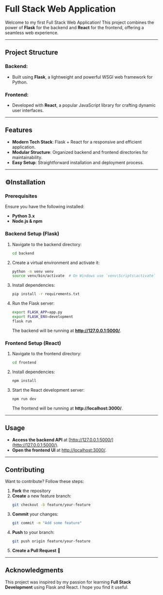 # Full Stack Web Application

Welcome to my first Full Stack Web Application! This project combines the power of **Flask** for the backend and **React** for the frontend, offering a seamless web experience.

---

## Project Structure

### **Backend:**
- Built using **Flask**, a lightweight and powerful WSGI web framework for Python.

### **Frontend:**
- Developed with **React**, a popular JavaScript library for crafting dynamic user interfaces.

---

## Features
- **Modern Tech Stack**: Flask + React for a responsive and efficient application.
- **Modular Structure**: Organized backend and frontend directories for maintainability.
- **Easy Setup**: Straightforward installation and deployment process.

---

## ⚙Installation

### **Prerequisites**
Ensure you have the following installed:
- **Python 3.x**
- **Node.js & npm**

### **Backend Setup (Flask)**
1. Navigate to the backend directory:
   ```sh
   cd backend
   ```
2. Create a virtual environment and activate it:
   ```sh
   python -m venv venv
   source venv/bin/activate  # On Windows use `venv\Scripts\activate`
   ```
3. Install dependencies:
   ```sh
   pip install -r requirements.txt
   ```
4. Run the Flask server:
   ```sh
   export FLASK_APP=app.py
   export FLASK_ENV=development
   flask run
   ```
   The backend will be running at **http://127.0.0.1:5000/**.

### **Frontend Setup (React)**
1. Navigate to the frontend directory:
   ```sh
   cd frontend
   ```
2. Install dependencies:
   ```sh
   npm install
   ```
3. Start the React development server:
   ```sh
   npm run dev
   ```
   The frontend will be running at **http://localhost:3000/**.

---

## Usage
- **Access the backend API** at [http://127.0.0.1:5000/](http://127.0.0.1:5000/).
- **Open the frontend UI** at [http://localhost:3000/](http://localhost:3000/).

---

## Contributing
Want to contribute? Follow these steps:

1. **Fork** the repository
2. **Create** a new feature branch:
   ```sh
   git checkout -b feature/your-feature
   ```
3. **Commit** your changes:
   ```sh
   git commit -m "Add some feature"
   ```
4. **Push** to your branch:
   ```sh
   git push origin feature/your-feature
   ```
5. **Create a Pull Request** 📩

---

## Acknowledgments
This project was inspired by my passion for learning **Full Stack Development** using Flask and React. I hope you find it useful.
